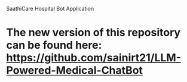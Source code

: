 SaathiCare Hospital Bot Application
# The new version of this repository can be found here: https://github.com/sainirt21/LLM-Powered-Medical-ChatBot
